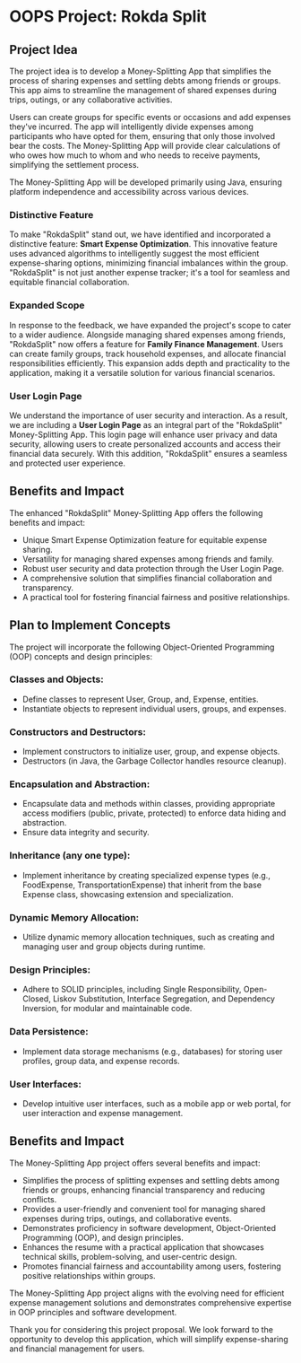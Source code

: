 # OOPS Project: Rokda Split

## **Project Idea**

The project idea is to develop a Money-Splitting App that simplifies the process of sharing expenses and settling debts among friends or groups. This app aims to streamline the management of shared expenses during trips, outings, or any collaborative activities.

Users can create groups for specific events or occasions and add expenses they've incurred. The app will intelligently divide expenses among participants who have opted for them, ensuring that only those involved bear the costs. The Money-Splitting App will provide clear calculations of who owes how much to whom and who needs to receive payments, simplifying the settlement process.

The Money-Splitting App will be developed primarily using Java, ensuring platform independence and accessibility across various devices.

### **Distinctive Feature**

To make "RokdaSplit" stand out, we have identified and incorporated a distinctive feature: **Smart Expense Optimization**. This innovative feature uses advanced algorithms to intelligently suggest the most efficient expense-sharing options, minimizing financial imbalances within the group. "RokdaSplit" is not just another expense tracker; it's a tool for seamless and equitable financial collaboration.

### **Expanded Scope**

In response to the feedback, we have expanded the project's scope to cater to a wider audience. Alongside managing shared expenses among friends, "RokdaSplit" now offers a feature for **Family Finance Management**. Users can create family groups, track household expenses, and allocate financial responsibilities efficiently. This expansion adds depth and practicality to the application, making it a versatile solution for various financial scenarios.

### **User Login Page**

We understand the importance of user security and interaction. As a result, we are including a **User Login Page** as an integral part of the "RokdaSplit" Money-Splitting App. This login page will enhance user privacy and data security, allowing users to create personalized accounts and access their financial data securely. With this addition, "RokdaSplit" ensures a seamless and protected user experience.

## **Benefits and Impact**

The enhanced "RokdaSplit" Money-Splitting App offers the following benefits and impact:

* Unique Smart Expense Optimization feature for equitable expense sharing.
* Versatility for managing shared expenses among friends and family.
* Robust user security and data protection through the User Login Page.
* A comprehensive solution that simplifies financial collaboration and transparency.
* A practical tool for fostering financial fairness and positive relationships.

## **Plan to Implement Concepts**

The project will incorporate the following Object-Oriented Programming (OOP) concepts and design principles:

### **Classes and Objects:**

* Define classes to represent User, Group, and, Expense, entities.
* Instantiate objects to represent individual users, groups, and expenses.

### **Constructors and Destructors:**

* Implement constructors to initialize user, group, and expense objects.
* Destructors (in Java, the Garbage Collector handles resource cleanup).

### **Encapsulation and Abstraction:**

* Encapsulate data and methods within classes, providing appropriate access modifiers (public, private, protected) to enforce data hiding and abstraction.
* Ensure data integrity and security.

### **Inheritance (any one type):**

* Implement inheritance by creating specialized expense types (e.g., FoodExpense, TransportationExpense) that inherit from the base Expense class, showcasing extension and specialization.

### **Dynamic Memory Allocation:**

* Utilize dynamic memory allocation techniques, such as creating and managing user and group objects during runtime.

### **Design Principles:**

* Adhere to SOLID principles, including Single Responsibility, Open-Closed, Liskov Substitution, Interface Segregation, and Dependency Inversion, for modular and maintainable code.

### **Data Persistence:**

* Implement data storage mechanisms (e.g., databases) for storing user profiles, group data, and expense records.

### **User Interfaces:**

* Develop intuitive user interfaces, such as a mobile app or web portal, for user interaction and expense management.

## **Benefits and Impact**

The Money-Splitting App project offers several benefits and impact:

* Simplifies the process of splitting expenses and settling debts among friends or groups, enhancing financial transparency and reducing conflicts.
* Provides a user-friendly and convenient tool for managing shared expenses during trips, outings, and collaborative events.
* Demonstrates proficiency in software development, Object-Oriented Programming (OOP), and design principles.
* Enhances the resume with a practical application that showcases technical skills, problem-solving, and user-centric design.
* Promotes financial fairness and accountability among users, fostering positive relationships within groups.

The Money-Splitting App project aligns with the evolving need for efficient expense management solutions and demonstrates comprehensive expertise in OOP principles and software development.

Thank you for considering this project proposal. We look forward to the opportunity to develop this application, which will simplify expense-sharing and financial management for users.